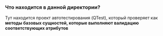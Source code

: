 ### Что находится в данной директории?
Тут находится проект автотестирования (QTest), который проверяет как **методы базовых сущностей, которые выполняют валидацию соответствующих атрибутов**
